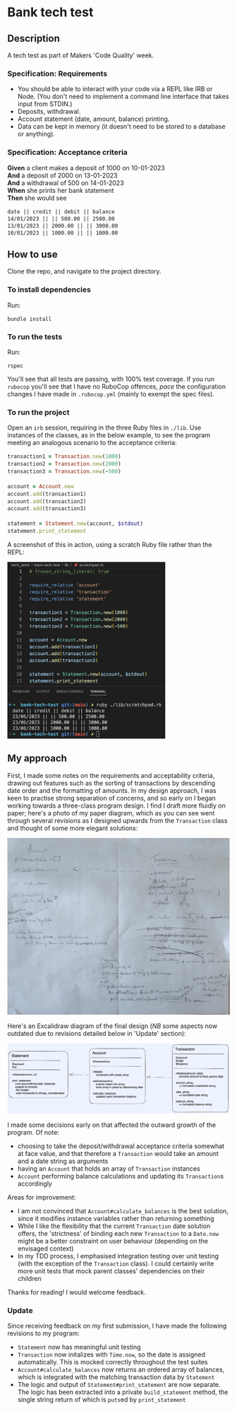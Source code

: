 # Bank tech test

## Description

A tech test as part of Makers 'Code Quality' week.

### Specification: Requirements

* You should be able to interact with your code via a REPL like IRB or Node.  (You don't need to implement a command line interface that takes input from STDIN.)
* Deposits, withdrawal.
* Account statement (date, amount, balance) printing.
* Data can be kept in memory (it doesn't need to be stored to a database or anything).

### Specification: Acceptance criteria

**Given** a client makes a deposit of 1000 on 10-01-2023  
**And** a deposit of 2000 on 13-01-2023  
**And** a withdrawal of 500 on 14-01-2023  
**When** she prints her bank statement  
**Then** she would see

```shell
date || credit || debit || balance
14/01/2023 || || 500.00 || 2500.00
13/01/2023 || 2000.00 || || 3000.00
10/01/2023 || 1000.00 || || 1000.00
```

## How to use

Clone the repo, and navigate to the project directory.

### To install dependencies

Run:

```shell
bundle install
```

### To run the tests

Run:

```shell
rspec
```

You'll see that all tests are passing, with 100% test coverage. If you run `rubocop` you'll see that I have no RuboCop offences, _pace_ the configuration changes I have made in `.rubocop.yml` (mainly to exempt the spec files).

### To run the project

Open an `irb` session, requiring in the three Ruby files in `./lib`. Use instances of the classes, as in the below example, to see the program meeting an analogous scenario to the acceptance criteria:

```ruby
transaction1 = Transaction.new(1000)
transaction2 = Transaction.new(2000)
transaction3 = Transaction.new(-500)

account = Account.new
account.add(transaction1)
account.add(transaction2)
account.add(transaction3)

statement = Statement.new(account, $stdout)
statement.print_statement
```

A screenshot of this in action, using a scratch Ruby file rather than the REPL:

<img src="images/bank_tech_test_running.png" alt="Screenshot of the above code example running, printing a statement to the console" height="400"/>

## My approach

First, I made some notes on the requirements and acceptability criteria, drawing out features such as the sorting of transactions by descending date order and the formatting of amounts.
In my design approach, I was keen to practise strong separation of concerns, and so early on I began working towards a three-class program design. I find I draft more fluidly on paper; here's a photo of my paper diagram, which as you can see went through several revisions as I designed upwards from the `Transaction` class and thought of some more elegant solutions:

<img src="images/paper_diagram.jpg" alt="Photo of my working diagram on paper" height="400"/>

Here's an Excalidraw diagram of the final design (_NB_ some aspects now outdated due to revisions detailed below in 'Update' section):

<img src="images/diagram.png" alt="My final diagram in Excalidraw" width="600"/>

I made some decisions early on that affected the outward growth of the program. Of note:

* choosing to take the deposit/withdrawal acceptance criteria somewhat at face value, and that therefore a `Transaction` would take an amount and a date string as arguments
* having an `Account` that holds an array of `Transaction` instances
* `Account` performing balance calculations and updating its `Transaction`s accordingly

Areas for improvement:

* I am not convinced that `Account#calculate_balances` is the best solution, since it modifies instance variables rather than returning something
* While I like the flexibility that the current `Transaction` date solution offers, the 'strictness' of binding each new `Transaction` to a `Date.now` might be a better constraint on user behaviour (depending on the envisaged context)
* In my TDD process, I emphasised integration testing over unit testing (with the exception of the `Transaction` class). I could certainly write more unit tests that mock parent classes' dependencies on their children

Thanks for reading! I would welcome feedback.

### Update

Since receiving feedback on my first submission, I have made the following revisions to my program:

* `Statement` now has meaningful unit testing
* `Transaction` now initalizes with `Time.now`, so the date is assigned automatically. This is mocked correctly throughout the test suites
* `Account#calculate_balances` now returns an ordered array of balances, which is integrated with the matching transaction data by `Statement`
* The logic and output of `Statement#print_statement` are now separate. The logic has been extracted into a private `build_statement` method, the single string return of which is `puts`ed by `print_statement`
